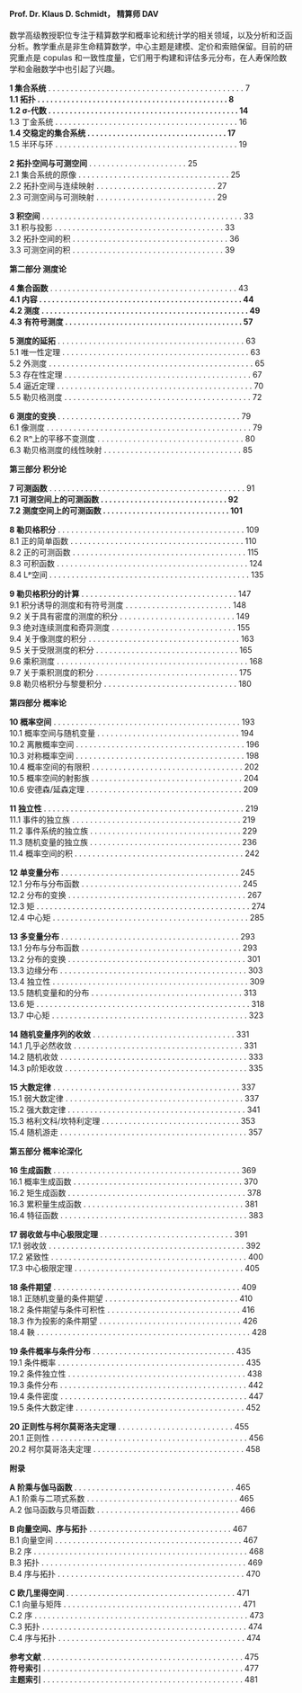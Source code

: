 
#### Prof. Dr. Klaus D. Schmidt， 精算师 DAV

数学高级教授职位专注于精算数学和概率论和统计学的相关领域，以及分析和泛函分析。教学重点是非生命精算数学，中心主题是建模、定价和索赔保留。目前的研究重点是 copulas 和一致性度量，它们用于构建和评估多元分布，在人寿保险数学和金融数学中也引起了兴趣。


**1 集合系统** . . . . . . . . . . . . . . . . . . . . . . . . . . . . . . . . . . . . . . . . . . . . 7  
**1.1 拓扑 . . . . . . . . . . . . . . . . . . . . . . . . . . . . . . . . . . . . . . . . . . . . . 8**  
**1.2 σ-代数 . . . . . . . . . . . . . . . . . . . . . . . . . . . . . . . . . . . . . . . . . . . . . 14**  
1.3 丁金系统 . . . . . . . . . . . . . . . . . . . . . . . . . . . . . . . . . . . . . . . . . 16  
**1.4 交稳定的集合系统 . . . . . . . . . . . . . . . . . . . . . . . . . . . . . . . . . 17**  
1.5 半环与环 . . . . . . . . . . . . . . . . . . . . . . . . . . . . . . . . . . . . . . . . . 19

**2 拓扑空间与可测空间** . . . . . . . . . . . . . . . . . . . . . . 25  
2.1 集合系统的原像 . . . . . . . . . . . . . . . . . . . . . . . . . . . . . . . . . . 25  
2.2 拓扑空间与连续映射 . . . . . . . . . . . . . . . . . . . . . . . . . . . 27  
2.3 可测空间与可测映射 . . . . . . . . . . . . . . . . . . . . . . . . . . . 29

**3 积空间** . . . . . . . . . . . . . . . . . . . . . . . . . . . . . . . . . . . . . . . . . . . . . 33  
3.1 积与投影 . . . . . . . . . . . . . . . . . . . . . . . . . . . . . . . . . . . . . . 33  
3.2 拓扑空间的积 . . . . . . . . . . . . . . . . . . . . . . . . . . . . . . . . . . . 36  
3.3 可测空间的积 . . . . . . . . . . . . . . . . . . . . . . . . . . . . . . . . . . 39

**第二部分 测度论**

**4 集合函数** . . . . . . . . . . . . . . . . . . . . . . . . . . . . . . . . . . . . . . . . . . 43  
**4.1 内容 . . . . . . . . . . . . . . . . . . . . . . . . . . . . . . . . . . . . . . . . . . . . . . . . 44**  
**4.2 测度 . . . . . . . . . . . . . . . . . . . . . . . . . . . . . . . . . . . . . . . . . . . . . . . . . 49**  
**4.3 有符号测度 . . . . . . . . . . . . . . . . . . . . . . . . . . . . . . . . . . . . . . . . . . 57**

**5 测度的延拓** . . . . . . . . . . . . . . . . . . . . . . . . . . . . . . . . . . . . . . . . . . 63  
5.1 唯一性定理 . . . . . . . . . . . . . . . . . . . . . . . . . . . . . . . . . . . . . . . . . . 63  
5.2 外测度 . . . . . . . . . . . . . . . . . . . . . . . . . . . . . . . . . . . . . . . . . . . . . . 65  
5.3 存在性定理 . . . . . . . . . . . . . . . . . . . . . . . . . . . . . . . . . . . . . . . . . . 67  
5.4 逼近定理 . . . . . . . . . . . . . . . . . . . . . . . . . . . . . . . . . . . . . . . . . . . . 70  
5.5 勒贝格测度 . . . . . . . . . . . . . . . . . . . . . . . . . . . . . . . . . . . . . . . . . . 72

**6 测度的变换** . . . . . . . . . . . . . . . . . . . . . . . . . . . . . . . . . . . . . . . . . 79  
6.1 像测度 . . . . . . . . . . . . . . . . . . . . . . . . . . . . . . . . . . . . . . . . . . . . . . 79  
6.2 ℝⁿ上的平移不变测度 . . . . . . . . . . . . . . . . . . . . . . . . . . . . . . . . . 80  
6.3 勒贝格测度的线性映射 . . . . . . . . . . . . . . . . . . . . . . . . . . . . . . . 85

**第三部分 积分论**

**7 可测函数** . . . . . . . . . . . . . . . . . . . . . . . . . . . . . . . . . . . . . . . . . . . . 91  
**7.1 可测空间上的可测函数 . . . . . . . . . . . . . . . . . . . . . . . . . . . . . . 92**  
**7.2 测度空间上的可测函数 . . . . . . . . . . . . . . . . . . . . . . . . . . . . . . 101**

**8 勒贝格积分** . . . . . . . . . . . . . . . . . . . . . . . . . . . . . . . . . . . . . . . . . . 109  
8.1 正的简单函数 . . . . . . . . . . . . . . . . . . . . . . . . . . . . . . . . . . . . . . . 110  
8.2 正的可测函数 . . . . . . . . . . . . . . . . . . . . . . . . . . . . . . . . . . . . . . . 115  
8.3 可积函数 . . . . . . . . . . . . . . . . . . . . . . . . . . . . . . . . . . . . . . . . . . . 124  
8.4 Lᵖ空间 . . . . . . . . . . . . . . . . . . . . . . . . . . . . . . . . . . . . . . . . . . . . . 135

**9 勒贝格积分的计算** . . . . . . . . . . . . . . . . . . . . . . . . . . . . . . . . . . . 147  
9.1 积分诱导的测度和有符号测度 . . . . . . . . . . . . . . . . . . . . . . . . 148  
9.2 关于具有密度的测度的积分 . . . . . . . . . . . . . . . . . . . . . . . . . . 149  
9.3 绝对连续测度和奇异测度 . . . . . . . . . . . . . . . . . . . . . . . . . . . . 155  
9.4 关于像测度的积分 . . . . . . . . . . . . . . . . . . . . . . . . . . . . . . . . . . 163  
9.5 关于受限测度的积分 . . . . . . . . . . . . . . . . . . . . . . . . . . . . . . . . 165  
9.6 乘积测度 . . . . . . . . . . . . . . . . . . . . . . . . . . . . . . . . . . . . . . . . . . . 168  
9.7 关于乘积测度的积分 . . . . . . . . . . . . . . . . . . . . . . . . . . . . . . . . 175  
9.8 勒贝格积分与黎曼积分 . . . . . . . . . . . . . . . . . . . . . . . . . . . . . . 180

**第四部分 概率论**

**10 概率空间** . . . . . . . . . . . . . . . . . . . . . . . . . . . . . . . . . . . . . . . . . . 193  
10.1 概率空间与随机变量 . . . . . . . . . . . . . . . . . . . . . . . . . . . . . . . . 194  
10.2 离散概率空间 . . . . . . . . . . . . . . . . . . . . . . . . . . . . . . . . . . . . . . 196  
10.3 对称概率空间 . . . . . . . . . . . . . . . . . . . . . . . . . . . . . . . . . . . . . . 198  
10.4 概率空间的有限积 . . . . . . . . . . . . . . . . . . . . . . . . . . . . . . . . . . 202  
10.5 概率空间的射影族 . . . . . . . . . . . . . . . . . . . . . . . . . . . . . . . . . . 204  
10.6 安德森/延森定理 . . . . . . . . . . . . . . . . . . . . . . . . . . . . . . . . . . . 209

**11 独立性** . . . . . . . . . . . . . . . . . . . . . . . . . . . . . . . . . . . . . . . . . . . . . 219  
11.1 事件的独立族 . . . . . . . . . . . . . . . . . . . . . . . . . . . . . . . . . . . . . . 219  
11.2 事件系统的独立族 . . . . . . . . . . . . . . . . . . . . . . . . . . . . . . . . . . 229  
11.3 随机变量的独立族 . . . . . . . . . . . . . . . . . . . . . . . . . . . . . . . . . . 236  
11.4 概率空间的积 . . . . . . . . . . . . . . . . . . . . . . . . . . . . . . . . . . . . . . 242

**12 单变量分布** . . . . . . . . . . . . . . . . . . . . . . . . . . . . . . . . . . . . . . . . 245  
12.1 分布与分布函数 . . . . . . . . . . . . . . . . . . . . . . . . . . . . . . . . . . . . 245  
12.2 分布的变换 . . . . . . . . . . . . . . . . . . . . . . . . . . . . . . . . . . . . . . . . 267  
12.3 矩 . . . . . . . . . . . . . . . . . . . . . . . . . . . . . . . . . . . . . . . . . . . . . . . . 274  
12.4 中心矩 . . . . . . . . . . . . . . . . . . . . . . . . . . . . . . . . . . . . . . . . . . . . 285

**13 多变量分布** . . . . . . . . . . . . . . . . . . . . . . . . . . . . . . . . . . . . . . . . 293  
13.1 分布与分布函数 . . . . . . . . . . . . . . . . . . . . . . . . . . . . . . . . . . . . 293  
13.2 分布的变换 . . . . . . . . . . . . . . . . . . . . . . . . . . . . . . . . . . . . . . . . 301  
13.3 边缘分布 . . . . . . . . . . . . . . . . . . . . . . . . . . . . . . . . . . . . . . . . . . 303  
13.4 独立性 . . . . . . . . . . . . . . . . . . . . . . . . . . . . . . . . . . . . . . . . . . . . 309  
13.5 随机变量和的分布 . . . . . . . . . . . . . . . . . . . . . . . . . . . . . . . . . . 313  
13.6 矩 . . . . . . . . . . . . . . . . . . . . . . . . . . . . . . . . . . . . . . . . . . . . . . . . 318  
13.7 中心矩 . . . . . . . . . . . . . . . . . . . . . . . . . . . . . . . . . . . . . . . . . . . . 323

**14 随机变量序列的收敛** . . . . . . . . . . . . . . . . . . . . . . . . . . . . . . . . 331  
14.1 几乎必然收敛 . . . . . . . . . . . . . . . . . . . . . . . . . . . . . . . . . . . . . . 331  
14.2 随机收敛 . . . . . . . . . . . . . . . . . . . . . . . . . . . . . . . . . . . . . . . . . . 333  
14.3 p阶矩收敛 . . . . . . . . . . . . . . . . . . . . . . . . . . . . . . . . . . . . . . . . . 335

**15 大数定律** . . . . . . . . . . . . . . . . . . . . . . . . . . . . . . . . . . . . . . . . . . 337  
15.1 弱大数定律 . . . . . . . . . . . . . . . . . . . . . . . . . . . . . . . . . . . . . . . . 337  
15.2 强大数定律 . . . . . . . . . . . . . . . . . . . . . . . . . . . . . . . . . . . . . . . . 341  
15.3 格利文科/坎特利定理 . . . . . . . . . . . . . . . . . . . . . . . . . . . . . . . 353  
15.4 随机游走 . . . . . . . . . . . . . . . . . . . . . . . . . . . . . . . . . . . . . . . . . . 357

**第五部分 概率论深化**

**16 生成函数** . . . . . . . . . . . . . . . . . . . . . . . . . . . . . . . . . . . . . . . . . . 369  
16.1 概率生成函数 . . . . . . . . . . . . . . . . . . . . . . . . . . . . . . . . . . . . . . 370  
16.2 矩生成函数 . . . . . . . . . . . . . . . . . . . . . . . . . . . . . . . . . . . . . . . . 378  
16.3 累积量生成函数 . . . . . . . . . . . . . . . . . . . . . . . . . . . . . . . . . . . . 381  
16.4 特征函数 . . . . . . . . . . . . . . . . . . . . . . . . . . . . . . . . . . . . . . . . . . 383

**17 弱收敛与中心极限定理** . . . . . . . . . . . . . . . . . . . . . . . . . . . . . . 391  
17.1 弱收敛 . . . . . . . . . . . . . . . . . . . . . . . . . . . . . . . . . . . . . . . . . . . . 392  
17.2 紧致性 . . . . . . . . . . . . . . . . . . . . . . . . . . . . . . . . . . . . . . . . . . . . 400  
17.3 中心极限定理 . . . . . . . . . . . . . . . . . . . . . . . . . . . . . . . . . . . . . . 405

**18 条件期望** . . . . . . . . . . . . . . . . . . . . . . . . . . . . . . . . . . . . . . . . . . 409  
18.1 正随机变量的条件期望 . . . . . . . . . . . . . . . . . . . . . . . . . . . . . . 410  
18.2 条件期望与条件可积性 . . . . . . . . . . . . . . . . . . . . . . . . . . . . . . 416  
18.3 作为投影的条件期望 . . . . . . . . . . . . . . . . . . . . . . . . . . . . . . . . 426  
18.4 鞅 . . . . . . . . . . . . . . . . . . . . . . . . . . . . . . . . . . . . . . . . . . . . . . . . 428

**19 条件概率与条件分布** . . . . . . . . . . . . . . . . . . . . . . . . . . . . . . . . 435  
19.1 条件概率 . . . . . . . . . . . . . . . . . . . . . . . . . . . . . . . . . . . . . . . . . . 435  
19.2 条件独立性 . . . . . . . . . . . . . . . . . . . . . . . . . . . . . . . . . . . . . . . . 438  
19.3 条件分布 . . . . . . . . . . . . . . . . . . . . . . . . . . . . . . . . . . . . . . . . . . 442  
19.4 条件密度 . . . . . . . . . . . . . . . . . . . . . . . . . . . . . . . . . . . . . . . . . . 447  
19.5 条件大数定律 . . . . . . . . . . . . . . . . . . . . . . . . . . . . . . . . . . . . . . 452

**20 正则性与柯尔莫哥洛夫定理** . . . . . . . . . . . . . . . . . . . . . . . . . . 455  
20.1 正则性 . . . . . . . . . . . . . . . . . . . . . . . . . . . . . . . . . . . . . . . . . . . . 456  
20.2 柯尔莫哥洛夫定理 . . . . . . . . . . . . . . . . . . . . . . . . . . . . . . . . . . 458

**附录**

**A 阶乘与伽马函数** . . . . . . . . . . . . . . . . . . . . . . . . . . . . . . . . . . . . 465  
A.1 阶乘与二项式系数 . . . . . . . . . . . . . . . . . . . . . . . . . . . . . . . . . . 465  
A.2 伽马函数与贝塔函数 . . . . . . . . . . . . . . . . . . . . . . . . . . . . . . . . 466

**B 向量空间、序与拓扑** . . . . . . . . . . . . . . . . . . . . . . . . . . . . . . . . 467  
B.1 向量空间 . . . . . . . . . . . . . . . . . . . . . . . . . . . . . . . . . . . . . . . . . . 467  
B.2 序 . . . . . . . . . . . . . . . . . . . . . . . . . . . . . . . . . . . . . . . . . . . . . . . . 468  
B.3 拓扑 . . . . . . . . . . . . . . . . . . . . . . . . . . . . . . . . . . . . . . . . . . . . . . 469  
B.4 序与拓扑 . . . . . . . . . . . . . . . . . . . . . . . . . . . . . . . . . . . . . . . . . . 470

**C 欧几里得空间** . . . . . . . . . . . . . . . . . . . . . . . . . . . . . . . . . . . . . . 471  
C.1 向量与矩阵 . . . . . . . . . . . . . . . . . . . . . . . . . . . . . . . . . . . . . . . . 471  
C.2 序 . . . . . . . . . . . . . . . . . . . . . . . . . . . . . . . . . . . . . . . . . . . . . . . . 473  
C.3 拓扑 . . . . . . . . . . . . . . . . . . . . . . . . . . . . . . . . . . . . . . . . . . . . . . 474  
C.4 序与拓扑 . . . . . . . . . . . . . . . . . . . . . . . . . . . . . . . . . . . . . . . . . . 474

**参考文献** . . . . . . . . . . . . . . . . . . . . . . . . . . . . . . . . . . . . . . . . . . . . . 475  
**符号索引** . . . . . . . . . . . . . . . . . . . . . . . . . . . . . . . . . . . . . . . . . . . . . 477  
**主题索引** . . . . . . . . . . . . . . . . . . . . . . . . . . . . . . . . . . . . . . . . . . . . . 481